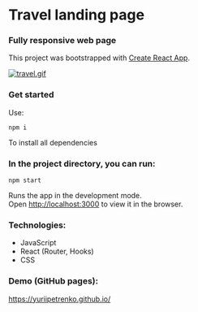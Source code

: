 # Travel landing page

### **Fully responsive web page**

This project was bootstrapped with [Create React App](https://github.com/facebook/create-react-app).

[![travel.gif](https://i.postimg.cc/445c18F2/travel.gif)](https://postimg.cc/grxrzKp3)

### Get started
Use:

```
npm i
```

To install all dependencies

### In the project directory, you can run:

```
npm start
```
Runs the app in the development mode.<br>
Open [http://localhost:3000](http://localhost:3000) to view it in the browser.

### Technologies:

- JavaScript
- React (Router, Hooks)
- CSS

### Demo (GitHub pages):

https://yuriipetrenko.github.io/
